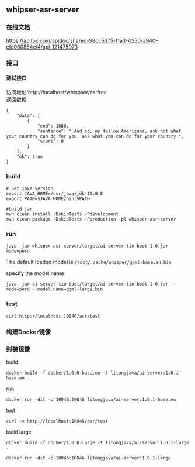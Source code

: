 ## whipser-asr-server
### 在线文档
https://apifox.com/apidoc/shared-98cc5675-f1a3-4250-a940-cfe060854ef4/api-121475073

### 接口
#### 测试接口
访问地址:http://localhost/whispser/asr/rec  
返回数据
```
{
    "data": [
        {
            "end": 1088,
            "sentence": " And so, my fellow Americans, ask not what your country can do for you, ask what you can do for your country.",
            "start": 0
        }
    ],
    "ok": true
}
```

### build
```
# Set java version
export JAVA_HOME=/usr/java/jdk-11.0.8
export PATH=$JAVA_HOME/bin:$PATH

#build jar
mvn clean install -DskipTests -Pdevelopment
mvn clean package -DskipTests -Pproduction -pl whisper-asr-server
```
### run
```
java -jar whisper-asr-server/target/ai-server-tio-boot-1.0.jar --mode=pord
```
The default loaded model is `/root/.cache/whisper/ggml-base.en.bin`


specify the model name
```
java -jar ai-server-tio-boot/target/ai-server-tio-boot-1.0.jar --mode=pord --model.name=ggml-large.bin
```

### test
```
curl http://localhost:10046/asr/test
```

### 构建Docker镜像
### 封装镜像

build

```
docker build -f docker/1.0.0-base.en -t litongjava/ai-server:1.0.1-base.en .
```

run

```
docker run -dit -p 10046:10046 litongjava/ai-server:1.0.1-base.en
```

test

```
curl -v http://localhost:10046/asr/test
```
build large
```
docker build -f docker/1.0.0-large -t litongjava/ai-server:1.0.1-large .
```

```
docker run -dit -p 10046:10046 litongjava/ai-server:1.0.1-large
```
